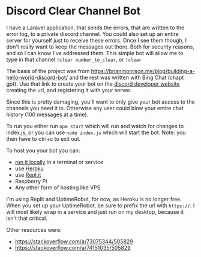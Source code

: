 # Discord Clear Channel Bot
I have a Laravel application, that sends the errors, that are written to the error log, to a private discord channel. You could also set up an entire server for yourself just to receive these errors. Once I see them though, I don't really want to keep the messages out there. Both for security reasons, and so I can know I've addressed them. This simple bot will allow me to type in that channel ```!clear number_to_clear```, or ```!clear```

The basis of the project was from https://brianmorrison.me/blog/building-a-hello-world-discord-bot/ and the rest was written with Bing Chat (chapt gpt). Use that link to create your bot on the [discord developer website](https://discord.com/developers) creating the url, and registering it with your server.

Since this is pretty damaging, you'll want to only give your bot access to the channels you need it in. Otherwise any user could blow your entire chat history (100 messages at a time).

To run you either run `npm start` which will run and watch for changes to index.js, or you can use `node index.js` which will start the bot. Note: you then have to ctrl+c to exit out.

To host you your bot you can: 
- [run it locally](https://stackoverflow.com/questions/4018154/how-do-i-run-a-node-js-app-as-a-background-service#15616912) in a terminal or service
- use [Heroku](https://www.youtube.com/watch?v=uH3nWjql2IE)
- use  [Repl.it](https://www.youtube.com/watch?v=D7OWuslFYCw)
- Raspberry Pi
- Any other form of hosting like VPS

I'm using Replit and UptimeRobot, for now, as Heroku is no longer free. When you set up your UptimeRobot, be sure to prefix the url with `https://`. I will most likely wrap in a service and just run on my desktop, because it isn't that critical. 

Other resources were:
 - https://stackoverflow.com/a/73075344/505829
 - https://stackoverflow.com/a/74151035/505829